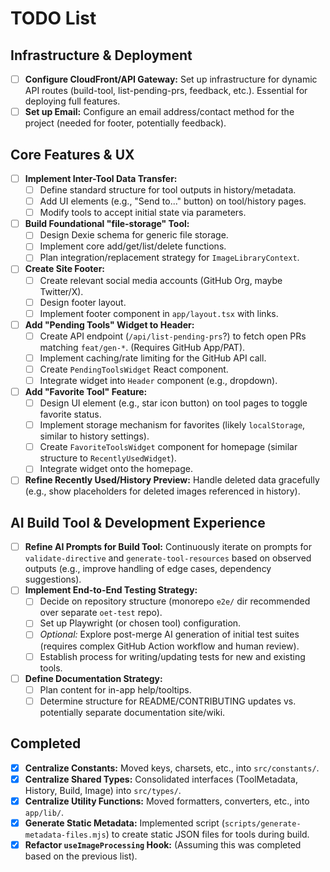 # TODO List

## Infrastructure & Deployment

- [ ] **Configure CloudFront/API Gateway:** Set up infrastructure for dynamic API routes (build-tool, list-pending-prs, feedback, etc.). Essential for deploying full features.
- [ ] **Set up Email:** Configure an email address/contact method for the project (needed for footer, potentially feedback).

## Core Features & UX

- [ ] **Implement Inter-Tool Data Transfer:**
    - [ ] Define standard structure for tool outputs in history/metadata.
    - [ ] Add UI elements (e.g., "Send to..." button) on tool/history pages.
    - [ ] Modify tools to accept initial state via parameters.
- [ ] **Build Foundational "file-storage" Tool:**
    - [ ] Design Dexie schema for generic file storage.
    - [ ] Implement core add/get/list/delete functions.
    - [ ] Plan integration/replacement strategy for `ImageLibraryContext`.
- [ ] **Create Site Footer:**
    - [ ] Create relevant social media accounts (GitHub Org, maybe Twitter/X).
    - [ ] Design footer layout.
    - [ ] Implement footer component in `app/layout.tsx` with links.
- [ ] **Add "Pending Tools" Widget to Header:**
    - [ ] Create API endpoint (`/api/list-pending-prs`?) to fetch open PRs matching `feat/gen-*`. (Requires GitHub App/PAT).
    - [ ] Implement caching/rate limiting for the GitHub API call.
    - [ ] Create `PendingToolsWidget` React component.
    - [ ] Integrate widget into `Header` component (e.g., dropdown).
- [ ] **Add "Favorite Tool" Feature:**
    - [ ] Design UI element (e.g., star icon button) on tool pages to toggle favorite status.
    - [ ] Implement storage mechanism for favorites (likely `localStorage`, similar to history settings).
    - [ ] Create `FavoriteToolsWidget` component for homepage (similar structure to `RecentlyUsedWidget`).
    - [ ] Integrate widget onto the homepage.
- [ ] **Refine Recently Used/History Preview:** Handle deleted data gracefully (e.g., show placeholders for deleted images referenced in history).

## AI Build Tool & Development Experience

- [ ] **Refine AI Prompts for Build Tool:** Continuously iterate on prompts for `validate-directive` and `generate-tool-resources` based on observed outputs (e.g., improve handling of edge cases, dependency suggestions).
- [ ] **Implement End-to-End Testing Strategy:**
    - [ ] Decide on repository structure (monorepo `e2e/` dir recommended over separate `oet-test` repo).
    - [ ] Set up Playwright (or chosen tool) configuration.
    - [ ] *Optional:* Explore post-merge AI generation of initial test suites (requires complex GitHub Action workflow and human review).
    - [ ] Establish process for writing/updating tests for new and existing tools.
- [ ] **Define Documentation Strategy:**
    - [ ] Plan content for in-app help/tooltips.
    - [ ] Determine structure for README/CONTRIBUTING updates vs. potentially separate documentation site/wiki.

## Completed

- [x] **Centralize Constants:** Moved keys, charsets, etc., into `src/constants/`.
- [x] **Centralize Shared Types:** Consolidated interfaces (ToolMetadata, History, Build, Image) into `src/types/`.
- [x] **Centralize Utility Functions:** Moved formatters, converters, etc., into `app/lib/`.
- [x] **Generate Static Metadata:** Implemented script (`scripts/generate-metadata-files.mjs`) to create static JSON files for tools during build.
- [x] **Refactor `useImageProcessing` Hook:** (Assuming this was completed based on the previous list).